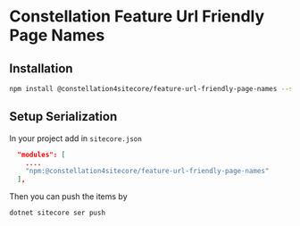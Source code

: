 # Constellation Feature Url Friendly Page Names

## Installation

```bash
npm install @constellation4sitecore/feature-url-friendly-page-names --save
```

## Setup Serialization

In your project add in `sitecore.json`

```json
  "modules": [
    ....
    "npm:@constellation4sitecore/feature-url-friendly-page-names"
  ],
```

Then you can push the items by

```bash
dotnet sitecore ser push
```
